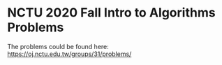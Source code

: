 # NCTU 2020 Fall Intro to Algorithms Problems

The problems could be found here:
https://oj.nctu.edu.tw/groups/31/problems/